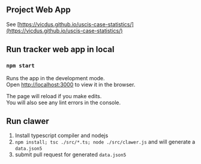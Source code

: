 ## Project Web App

See [https://vicdus.github.io/uscis-case-statistics/](https://vicdus.github.io/uscis-case-statistics/)

## Run tracker web app in local

### `npm start`

Runs the app in the development mode.<br />
Open [http://localhost:3000](http://localhost:3000) to view it in the browser.

The page will reload if you make edits.<br />
You will also see any lint errors in the console.

## Run clawer

1. Install typescript compiler and nodejs
2. `npm install; tsc ./src/*.ts; node ./src/clawer.js` and will generate a `data.json5`
3. submit pull request for generated `data.json5`
